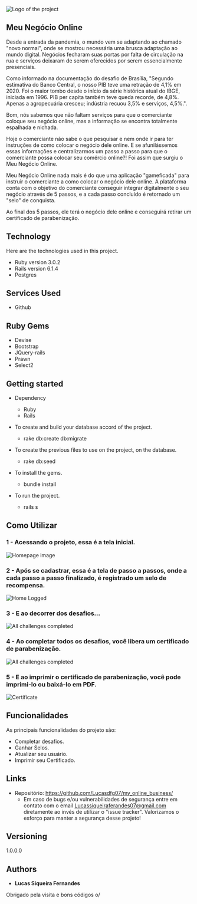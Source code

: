 
![Logo of the project](https://github.com/Lucasdfg07/my_online_business/blob/master/app/assets/images/logo.png)


## Meu Negócio Online
Desde a entrada da pandemia, o mundo vem se adaptando ao chamado "novo normal", onde se mostrou necessária uma brusca adaptação ao mundo digital. Negócios fecharam suas portas por falta de circulação na rua e serviços deixaram de serem oferecidos por serem essencialmente presenciais.

Como informado na documentação do desafio de Brasília, "Segundo estimativa do Banco Central, o nosso PIB teve uma retração de 4,1% em 2020. Foi o maior tombo desde o início da série histórica atual do IBGE, iniciada em 1996. PIB per capita também teve queda recorde, de 4,8%. Apenas a agropecuária cresceu; indústria recuou 3,5% e serviços, 4,5%.".

Bom, nós sabemos que não faltam serviços para que o comerciante coloque seu negócio online, mas a informação se encontra totalmente espalhada e nichada.

Hoje o comerciante não sabe o que pesquisar e nem onde ir para ter instruções de como colocar o negócio dele online. E se afunilássemos essas informações e centralizarmos um passo a passo para que o comerciante possa colocar seu comércio online?! Foi assim que surgiu o Meu Negócio Online.

Meu Negócio Online nada mais é do que uma aplicação "gameficada" para instruir o comerciante a como colocar o negócio dele online. A plataforma conta com o objetivo do comerciante conseguir integrar digitalmente o seu negócio através de 5 passos, e a cada passo concluído é retornado um "selo" de conquista.

Ao final dos 5 passos, ele terá o negócio dele online e conseguirá retirar um certificado de parabenização.


## Technology 

Here are the technologies used in this project.

* Ruby version  3.0.2
* Rails version 6.1.4
* Postgres

## Services Used

* Github

## Ruby Gems

* Devise
* Bootstrap
* JQuery-rails
* Prawn
* Select2


## Getting started

* Dependency
  - Ruby  
  - Rails

* To create and build your database accord of the project.
  - rake db:create db:migrate
  
* To create the previous files to use on the project, on the database.
  - rake db:seed
  
* To install the gems.
  - bundle install
  
* To run the project.
  - rails s

## Como Utilizar

### 1 - Acessando o projeto, essa é a tela inicial.

![Homepage image](https://github.com/Lucasdfg07/my_online_business/blob/master/public/readme/readme_home.png)

### 2 - Após se cadastrar, essa é a tela de passo a passos, onde a cada passo a passo finalizado, é registrado um selo de recompensa.

![Home Logged](https://github.com/Lucasdfg07/my_online_business/blob/master/public/readme/home_logged.png)

### 3 - E ao decorrer dos desafios...

![All challenges completed](https://github.com/Lucasdfg07/my_online_business/blob/master/public/readme/some_badges_home.png)

### 4 - Ao completar todos os desafios, você libera um certificado de parabenização.

![All challenges completed](https://github.com/Lucasdfg07/my_online_business/blob/master/public/readme/completed.png)

### 5 - E ao imprimir o certificado de parabenização, você pode imprimi-lo ou baixá-lo em PDF.

![Certificate](https://github.com/Lucasdfg07/my_online_business/blob/master/public/readme/certificate.png)

## Funcionalidades

As principais funcionalidades do projeto são:
 - Completar desafios.
 - Ganhar Selos.
 - Atualizar seu usuário.
 - Imprimir seu Certificado.


## Links
  - Repositório: https://github.com/Lucasdfg07/my_online_business/
    - Em caso de bugs e/ou vulnerabilidades de segurança entre em contato com o email
      Lucassiqueiraferandes07@gmail.com diretamente ao invés de utilizar o "issue tracker". Valorizamos o 
      esforço para manter a segurança desse projeto!

  ## Versioning

  1.0.0.0


  ## Authors

  * **Lucas Siqueira Fernandes** 

 Obrigado pela visita e bons códigos o/
